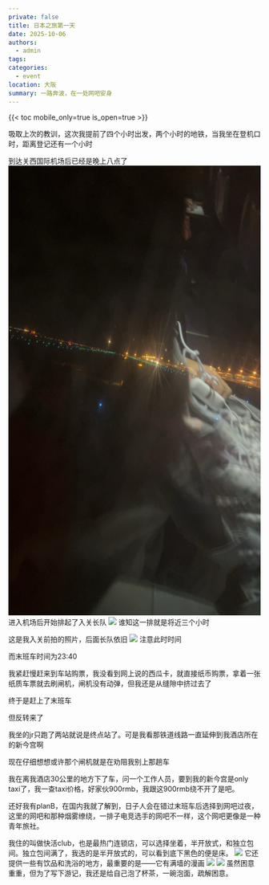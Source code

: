 ```yaml
---
private: false
title: 日本之旅第一天
date: 2025-10-06
authors:
  - admin
tags:
categories:
  - event
location: 大阪
summary: 一路奔波，在一处网吧安身
---
```

{{< toc mobile_only=true is_open=true >}}

吸取上次的教训，这次我提前了四个小时出发，两个小时的地铁，当我坐在登机口时，距离登记还有一个小时

到达关西国际机场后已经是晚上八点了
![](imgs/IMG_2353.jpeg)
进入机场后开始排起了入关长队
![](imgs/IMG_2354.jpeg)
谁知这一排就是将近三个小时

这是我入关前拍的照片，后面长队依旧
![](imgs/IMG_2358.jpeg)
注意此时时间

而末班车时间为23:40

我紧赶慢赶来到车站购票，我没看到网上说的西瓜卡，就直接纸币购票，拿着一张纸质车票就去刷闸机，闸机没有动弹，但我还是从缝隙中挤过去了

终于是赶上了末班车

但反转来了

我坐的jr只跑了两站就说是终点站了。可是我看那铁道线路一直延伸到我酒店所在的新今宫啊

现在仔细想想或许那个闸机就是在劝阻我别上那趟车

我在离我酒店30公里的地方下了车，问一个工作人员，要到我的新今宫是only taxi了，我一查taxi价格，好家伙900rmb，我跟这900rmb绕不开了是吧。

还好我有planB，在国内我就了解到，日子人会在错过末班车后选择到网吧过夜，这里的网吧和那种烟雾缭绕，一排子电竞选手的网吧不一样，这个网吧更像是一种青年旅社。

我住的叫做快活club，也是最热门连锁店，可以选择坐着，半开放式，和独立包间。独立包间满了，我选的是半开放式的，可以看到底下黑色的便是床。
![](imgs/IMG_2372.jpeg)
它还提供一些有饮品和洗浴的地方，最重要的是——它有满墙的漫画
![](imgs/IMG_2373.jpeg)
![](imgs/IMG_2374.jpeg)
虽然困意重重，但为了写下游记，我还是给自己泡了杯茶，一碗泡面，疏解困意。